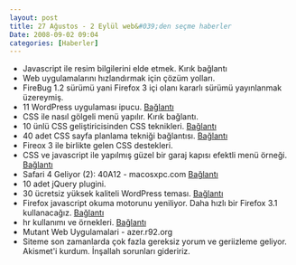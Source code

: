 ```yaml
---
layout: post
title: 27 Ağustos - 2 Eylül web&#039;den seçme haberler
Date: 2008-09-02 09:04
categories: [Haberler]
---
```


-   Javascript ile resim bilgilerini elde etmek. Kırık bağlantı
-   Web uygulamalarını hızlandırmak için çözüm yolları.
-   FireBug 1.2 sürümü yani Firefox 3 içi olanı kararlı sürümü
    yayınlanmak üzereymiş.
-   11 WordPress uygulaması ipucu. [Bağlantı][3]
-   CSS ile nasıl gölgeli menü yapılır. Kırık bağlantı.
-   10 ünlü CSS geliştiricisinden CSS teknikleri. [Bağlantı][5]
-   40 adet CSS sayfa planlama tekniği bağlantısı. [Bağlantı][6]
-   Fireox 3 ile birlikte gelen CSS destekleri.
-   CSS ve javascript ile yapılmış güzel bir garaj kapısı efektli menü
    örneği. [Bağlantı][8]
-   Safari 4 Geliyor (2): 40A12 - macosxpc.com [Bağlantı][9]
-   10 adet jQuery plugini.
-   30 ücretsiz yüksek kaliteli WordPress teması. [Bağlantı][11]
-   Firefox javascript okuma motorunu yeniliyor. Daha hızlı bir Firefox
    3.1 kullanacağız. [Bağlantı][12]
-   hr kullanımı ve örnekleri. [Bağlantı][13]
-   Mutant Web Uygulamalari - azer.r92.org
-   Siteme son zamanlarda çok fazla gereksiz yorum ve geriizleme
    geliyor. Akismet'i kurdum. İnşallah sorunları gideririz.


  [3]: http://www.noupe.com/wordpress/most-desired-wordpress-hacks-11-common-requests-and-fixes.html
  [5]: http://nettuts.com/html-css-techniques/10-principles-of-the-css-masters/
    "css uygulamaları"
  [6]: http://www.iyiz.com/40-advanced-css-layout-tutorials/
    "css site planlama"
  [8]: http://www.alistapart.com/articles/sprites2
    "css ve javascript ile menü"
  [9]: http://www.macosxpc.com/2008/08/24/safari-4-geliyor-2-40a12/
    "Safari 4 geliyor"
  [11]: http://www.smashingmagazine.com/2008/08/25/30-free-high-quality-wordpress-themes/
    "30 wordpress teması"
  [12]: http://arstechnica.com/news.ars/post/20080822-firefox-to-get-massive-javascript-performance-boost.html
    "javascript fireofox 3"
  [13]: http://www.smashingmagazine.com/2008/08/22/the-hr-contest/ "hr"